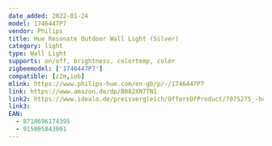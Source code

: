 ```yaml
---
date_added: 2022-01-24
model: 1746447P7
vendor: Philips
title: Hue Resonate Outdoor Wall Light (Silver)
category: light
type: Wall Light
supports: on/off, brightness, colortemp, color
zigbeemodel: ['1746447P7']
compatible: [z2m,iob]
mlink: https://www.philips-hue.com/en-gb/p/-/1746447P7
link: https://www.amazon.de/dp/B082XN7TN1
link2: https://www.idealo.de/preisvergleich/OffersOfProduct/7075275_-hue-white-and-color-ambiance-resonate-outdoor-wall-light-led-edelstahl-17464-47-p7-philips.html
link3: 
EAN: 
  - 8718696174395
  - 915005843001
---
```

